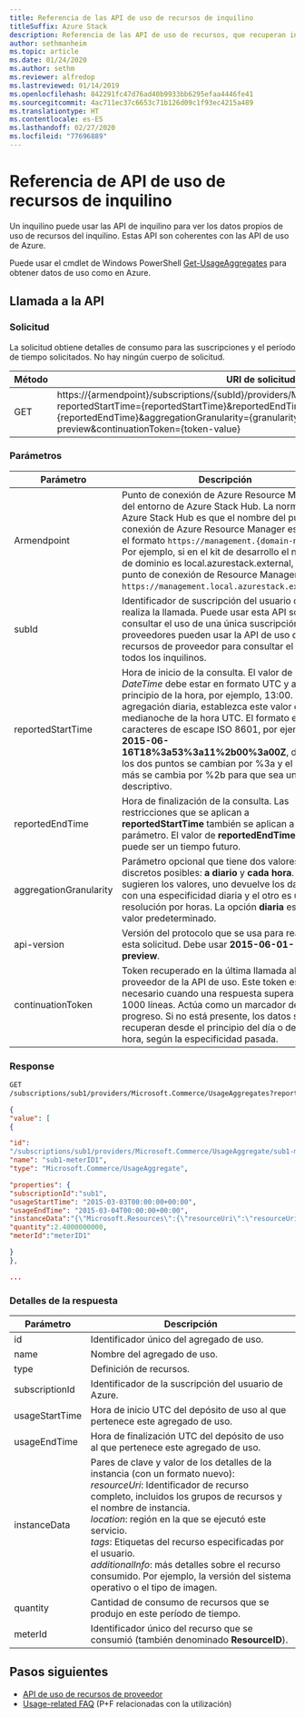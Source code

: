 ```yaml
---
title: Referencia de las API de uso de recursos de inquilino
titleSuffix: Azure Stack
description: Referencia de las API de uso de recursos, que recuperan información de uso de Azure Stack Hub.
author: sethmanheim
ms.topic: article
ms.date: 01/24/2020
ms.author: sethm
ms.reviewer: alfredop
ms.lastreviewed: 01/14/2019
ms.openlocfilehash: 842291fc47d76ad40b9933bb6295efaa4446fe41
ms.sourcegitcommit: 4ac711ec37c6653c71b126d09c1f93ec4215a489
ms.translationtype: HT
ms.contentlocale: es-ES
ms.lasthandoff: 02/27/2020
ms.locfileid: "77696889"
---
```

# <a name="tenant-resource-usage-api-reference"></a>Referencia de API de uso de recursos de inquilino

Un inquilino puede usar las API de inquilino para ver los datos propios de uso de recursos del inquilino. Estas API son coherentes con las API de uso de Azure.

Puede usar el cmdlet de Windows PowerShell [Get-UsageAggregates](/powershell/module/azurerm.usageaggregates/get-usageaggregates) para obtener datos de uso como en Azure.

## <a name="api-call"></a>Llamada a la API

### <a name="request"></a>Solicitud

La solicitud obtiene detalles de consumo para las suscripciones y el período de tiempo solicitados. No hay ningún cuerpo de solicitud.

| **Método** | **URI de solicitud** |
| --- | --- |
| GET |https://{armendpoint}/subscriptions/{subId}/providers/Microsoft.Commerce/usageAggregates?reportedStartTime={reportedStartTime}&reportedEndTime={reportedEndTime}&aggregationGranularity={granularity}&api-version=2015-06-01-preview&continuationToken={token-value} |

### <a name="parameters"></a>Parámetros

| **Parámetro** | **Descripción** |
| --- | --- |
| Armendpoint |Punto de conexión de Azure Resource Manager del entorno de Azure Stack Hub. La norma en Azure Stack Hub es que el nombre del punto de conexión de Azure Resource Manager esté en el formato `https://management.{domain-name}`. Por ejemplo, si en el kit de desarrollo el nombre de dominio es local.azurestack.external, el punto de conexión de Resource Manager será `https://management.local.azurestack.external`. |
| subId |Identificador de suscripción del usuario que realiza la llamada. Puede usar esta API solo para consultar el uso de una única suscripción. Los proveedores pueden usar la API de uso de recursos de proveedor para consultar el uso de todos los inquilinos. |
| reportedStartTime |Hora de inicio de la consulta. El valor de *DateTime* debe estar en formato UTC y al principio de la hora, por ejemplo, 13:00. Para la agregación diaria, establezca este valor en la medianoche de la hora UTC. El formato es caracteres de escape ISO 8601, por ejemplo, **2015-06-16T18%3a53%3a11%2b00%3a00Z**, donde los dos puntos se cambian por %3a y el signo más se cambia por %2b para que sea un URI descriptivo. |
| reportedEndTime |Hora de finalización de la consulta. Las restricciones que se aplican a **reportedStartTime** también se aplican a este parámetro. El valor de **reportedEndTime** no puede ser un tiempo futuro. |
| aggregationGranularity |Parámetro opcional que tiene dos valores discretos posibles: **a diario** y **cada hora**. Como sugieren los valores, uno devuelve los datos con una especificidad diaria y el otro es una resolución por horas. La opción **diaria** es el valor predeterminado. |
| api-version |Versión del protocolo que se usa para realizar esta solicitud. Debe usar **2015-06-01-preview**. |
| continuationToken |Token recuperado en la última llamada al proveedor de la API de uso. Este token es necesario cuando una respuesta supera las 1000 líneas. Actúa como un marcador de progreso. Si no está presente, los datos se recuperan desde el principio del día o de la hora, según la especificidad pasada. |

### <a name="response"></a>Response

```html
GET
/subscriptions/sub1/providers/Microsoft.Commerce/UsageAggregates?reportedStartTime=reportedStartTime=2014-05-01T00%3a00%3a00%2b00%3a00&reportedEndTime=2015-06-01T00%3a00%3a00%2b00%3a00&aggregationGranularity=Daily&api-version=1.0
```

```json
{
"value": [
{

"id":
"/subscriptions/sub1/providers/Microsoft.Commerce/UsageAggregate/sub1-meterID1",
"name": "sub1-meterID1",
"type": "Microsoft.Commerce/UsageAggregate",

"properties": {
"subscriptionId":"sub1",
"usageStartTime": "2015-03-03T00:00:00+00:00",
"usageEndTime": "2015-03-04T00:00:00+00:00",
"instanceData":"{\"Microsoft.Resources\":{\"resourceUri\":\"resourceUri1\",\"location\":\"Alaska\",\"tags\":null,\"additionalInfo\":null}}",
"quantity":2.4000000000,
"meterId":"meterID1"

}
},

...
```

### <a name="response-details"></a>Detalles de la respuesta

| **Parámetro** | **Descripción** |
| --- | --- |
| id |Identificador único del agregado de uso. |
| name |Nombre del agregado de uso. |
| type |Definición de recursos. |
| subscriptionId |Identificador de la suscripción del usuario de Azure. |
| usageStartTime |Hora de inicio UTC del depósito de uso al que pertenece este agregado de uso. |
| usageEndTime |Hora de finalización UTC del depósito de uso al que pertenece este agregado de uso. |
| instanceData |Pares de clave y valor de los detalles de la instancia (con un formato nuevo):<br>  *resourceUri*: Identificador de recurso completo, incluidos los grupos de recursos y el nombre de instancia. <br>  *location*: región en la que se ejecutó este servicio. <br>  *tags*: Etiquetas del recurso especificadas por el usuario. <br>  *additionalInfo*: más detalles sobre el recurso consumido. Por ejemplo, la versión del sistema operativo o el tipo de imagen. |
| quantity |Cantidad de consumo de recursos que se produjo en este período de tiempo. |
| meterId |Identificador único del recurso que se consumió (también denominado **ResourceID**). |

## <a name="next-steps"></a>Pasos siguientes

- [API de uso de recursos de proveedor](azure-stack-provider-resource-api.md)
- [Usage-related FAQ](azure-stack-usage-related-faq.md) (P+F relacionadas con la utilización)
